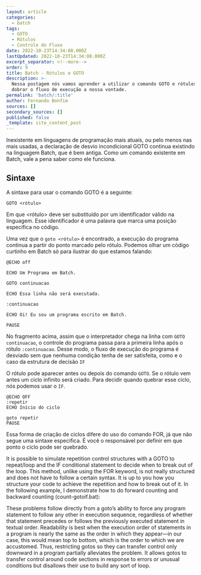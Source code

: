 ```yaml
---
layout: article
categories:
  - batch
tags:
  - GOTO
  - Rótulos
  - Controle do Fluxo
date: 2022-10-23T14:34:08.000Z
lastUpdated: 2022-10-23T14:34:08.000Z
excerpt_separator: <!--more-->
order: 9
title: Batch - Rótulos e GOTO
description: >-
  Nessa postagem nós vamos aprender a utilizar o comando GOTO e rótulos para
  dobrar o fluxo de execução a nossa vontade.
permalink: 'batch/:title'
author: Fernando Bonfim
sources: []
secondary_sources: []
published: false
_template: site_content_post
---
```










Inexistente em linguagens de programação mais atuais, ou pelo menos nas mais usadas, a declaração de desvio incondicional GOTO continua existindo na linguagem Batch, que é bem antiga.  Como um comando existente em Batch, vale a pena saber como ele funciona.

## Sintaxe

A sintaxe para usar o comando GOTO é a seguinte:

    GOTO <rótulo>

Em que <rótulo> deve ser substituído por um identificador válido na linguagem. Esse identificador é uma palavra que marca uma posição especifica no código.

Uma vez que o `goto <rótulo>` é encontrado, a execução do programa continua a partir do ponto marcado pelo rótulo. Podemos olhar um código curtinho em Batch só para ilustrar do que estamos falando:

    @ECHO off
    
    ECHO Um Programa em Batch.
    
    GOTO continuacao
     
    ECHO Essa linha não será executada.
    
    :continuacao
    
    ECHO Oi! Eu sou um programa escrito em Batch.
    
    PAUSE

No fragmento acima, assim que o interpretador chega na linha com `GOTO continuacao`, o controle do programa passa para a primeira linha após o rótulo `:continuacao`. Desse modo, o fluxo de execução do programa é desviado sem que nenhuma condição tenha de ser satisfeita, como e o caso da estrutura de decisão `IF`

O rótulo pode aparecer antes ou depois do comando `GOTO`. Se o rótulo vem antes um ciclo infinito será criado. Para decidir quando quebrar esse ciclo, nós podemos usar o `IF`.

    @ECHO OFF
    :repetir
    ECHO Início do ciclo
    
    goto repetir
    PAUSE

Essa forma de criação de ciclos difere do uso do comando FOR, já que não segue uma sintaxe especifica. É você o responsável por definir em que ponto o ciclo pode ser quebrado.

It is possible to simulate repetition control structures with a GOTO to repeat/loop and the IF conditional statement to decide when to break out of the loop. This method, unlike using the FOR keyword, is not really structured and does not have to follow a certain syntax. It is up to you how you structure your code to achieve the repetition and how to break out of it. In the following example, I demonstrate how to do forward counting and backward counting (count-gotoif.bat):

These problems follow directly from a goto’s ability to force any program statement to follow any other in execution sequence, regardless of whether that statement precedes or follows the previously executed statement in textual order. Readability is best when the execution order of statements in a program is nearly the same as the order in which they appear—in our case, this would mean top to bottom, which is the order to which we are accustomed. Thus, restricting gotos so they can transfer control only downward in a program partially alleviates the problem. It allows gotos to transfer control around code sections in response to errors or unusual conditions but disallows their use to build any sort of loop.
